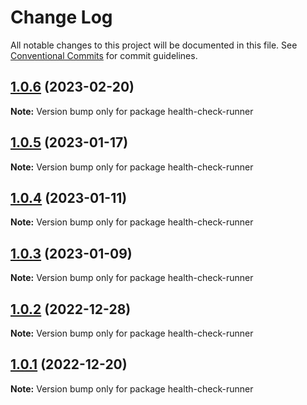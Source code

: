 # Change Log

All notable changes to this project will be documented in this file.
See [Conventional Commits](https://conventionalcommits.org) for commit guidelines.

## [1.0.6](https://github.com/UMAprotocol/protocol/compare/health-check-runner@1.0.5...health-check-runner@1.0.6) (2023-02-20)

**Note:** Version bump only for package health-check-runner

## [1.0.5](https://github.com/UMAprotocol/protocol/compare/health-check-runner@1.0.4...health-check-runner@1.0.5) (2023-01-17)

**Note:** Version bump only for package health-check-runner

## [1.0.4](https://github.com/UMAprotocol/protocol/compare/health-check-runner@1.0.3...health-check-runner@1.0.4) (2023-01-11)

**Note:** Version bump only for package health-check-runner

## [1.0.3](https://github.com/UMAprotocol/protocol/compare/health-check-runner@1.0.2...health-check-runner@1.0.3) (2023-01-09)

**Note:** Version bump only for package health-check-runner

## [1.0.2](https://github.com/UMAprotocol/protocol/compare/health-check-runner@1.0.1...health-check-runner@1.0.2) (2022-12-28)

**Note:** Version bump only for package health-check-runner

## [1.0.1](https://github.com/UMAprotocol/protocol/compare/health-check-runner@1.0.0...health-check-runner@1.0.1) (2022-12-20)

**Note:** Version bump only for package health-check-runner
